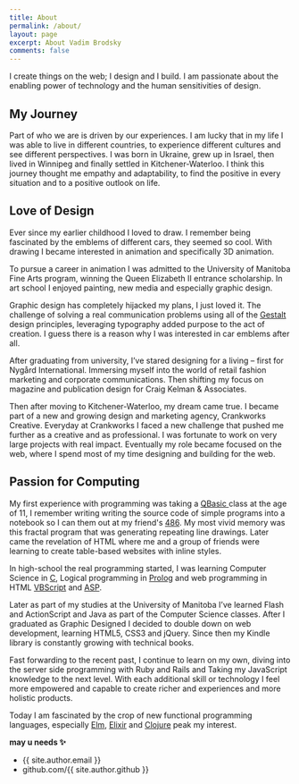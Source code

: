 ```yaml
---
title: About
permalink: /about/
layout: page
excerpt: About Vadim Brodsky
comments: false
---
```


I create things on the web; I design and I build. I am passionate about the enabling power of technology and the human sensitivities of design.

## My Journey

Part of who we are is driven by our experiences. I am lucky that in my life I was able to live in different countries, to experience different cultures and see different perspectives. I was born in Ukraine, grew up in Israel, then lived in Winnipeg and finally settled in Kitchener-Waterloo. I think this journey thought me empathy and adaptability, to find the positive in every situation and to a positive outlook on life.

## Love of Design

Ever since my earlier childhood I loved to draw. I remember being fascinated by the emblems of different cars, they seemed so cool. With drawing I became interested in animation and specifically 3D animation.

To pursue a career in animation I was admitted to the University of Manitoba Fine Arts program, winning the Queen Elizabeth II entrance scholarship. In art school I enjoyed painting, new media and especially graphic design.

Graphic design has completely hijacked my plans, I just loved it. The challenge of solving a real communication problems using all of the [Gestalt](https://en.wikipedia.org/wiki/Gestalt_psychology) design principles, leveraging typography added purpose to the act of creation. I guess there is a reason why I was interested in car emblems after all.

After graduating from university, I’ve stared designing for a living – first for Nygård International. Immersing myself into the world of retail fashion marketing and corporate communications. Then shifting my focus on magazine and publication design for Craig Kelman & Associates.

Then after moving to Kitchener-Waterloo, my dream came true. I became part of a new and growing design and marketing agency, Crankworks Creative. Everyday at Crankworks I faced a new challenge that pushed me further as a creative and as professional. I was fortunate to work on very large projects with real impact. Eventually my role became focused on the web, where I spend most of my time designing and building for the web.

## Passion for Computing

My first experience with programming was taking a [QBasic ](https://en.wikipedia.org/wiki/QBasic) class at the age of 11, I remember writing writing the source code of simple programs into a notebook so I can them out at my friend's [486](https://en.wikipedia.org/wiki/Intel_80486). My most vivid memory was this fractal program that was generating repeating line drawings. Later came the revelation of HTML where me and a group of friends were learning to create table-based websites with inline styles.

In high-school the real programming started, I was learning Computer Science in [C](<https://en.wikipedia.org/wiki/C_(programming_language)>), Logical programming in [Prolog](https://en.wikipedia.org/wiki/Prolog) and web programming in HTML [VBScript](https://en.wikipedia.org/wiki/VBScript) and [ASP](https://en.wikipedia.org/wiki/Active_Server_Pages).

Later as part of my studies at the University of Manitoba I’ve learned Flash and ActionScript and Java as part of the Computer Science classes. After I graduated as Graphic Designed I decided to double down on web development, learning HTML5, CSS3 and jQuery. Since then my Kindle library is constantly growing with technical books.

Fast forwarding to the recent past, I continue to learn on my own, diving into the server side programming with Ruby and Rails and Taking my JavaScript knowledge to the next level. With each additional skill or technology I feel more empowered and capable to create richer and experiences and more holistic products.

Today I am fascinated by the crop of new functional programming languages, especially [Elm](http://elm-lang.org/), [Elixir](http://elixir-lang.org/)  and [Clojure](http://clojure.org) peak my interest.

**may u needs ✨**

- {{ site.author.email }}
- github.com/{{ site.author.github }}
